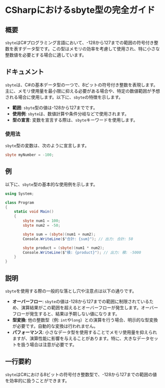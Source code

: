 <!--
Meta Description: # CSharpにおけるsbyte型の完全ガイド ## 概要 `sbyte`はC#プログラミング言語において、-128から127までの範囲の符号付き整数を表すデータ型です。この型はメモリの効率を考慮して使用され、特に小さな整数値を必要とする場合に適しています。 ## ドキュメント `sbyte`は、...
Meta Keywords: sbyte, num1, num2, 以下に, csharp
-->

# CSharpにおけるsbyte型の完全ガイド

## 概要
`sbyte`はC#プログラミング言語において、-128から127までの範囲の符号付き整数を表すデータ型です。この型はメモリの効率を考慮して使用され、特に小さな整数値を必要とする場合に適しています。

## ドキュメント
`sbyte`は、C#の基本データ型の一つで、8ビットの符号付き整数を表現します。主に、メモリ使用量を最小限に抑える必要がある場合や、特定の数値範囲が予想される場合に使用します。以下に、`sbyte`の特徴を示します。

- **範囲**: `sbyte`型の値は-128から127までです。
- **使用例**: `sbyte`は、数値計算や条件分岐などで使用されます。
- **型の宣言**: 変数を宣言する際は、`sbyte`キーワードを使用します。

### 使用法
`sbyte`型の変数は、次のように宣言します。

```csharp
sbyte myNumber = -100;
```

## 例
以下に、`sbyte`型の基本的な使用例を示します。

```csharp
using System;

class Program
{
    static void Main()
    {
        sbyte num1 = 100;
        sbyte num2 = -50;

        sbyte sum = (sbyte)(num1 + num2);
        Console.WriteLine($"合計: {sum}"); // 出力: 合計: 50

        sbyte product = (sbyte)(num1 * num2);
        Console.WriteLine($"積: {product}"); // 出力: 積: -5000
    }
}
```

## 説明
`sbyte`を使用する際の一般的な落とし穴や注意点は以下の通りです。

- **オーバーフロー**: `sbyte`の値は-128から127までの範囲に制限されているため、演算結果がこの範囲を超えるとオーバーフローが発生します。オーバーフローが発生すると、結果は予期しない値になります。
- **型変換**: 他の整数型（例: `int`や`long`）との演算を行う場合、明示的な型変換が必要です。自動的な変換は行われません。
- **パフォーマンス**: 小さなデータ型を使用することでメモリ使用量を抑えられますが、演算性能に影響を与えることがあります。特に、大きなデータセットを扱う場合は注意が必要です。

## 一行要約
`sbyte`はC#における8ビットの符号付き整数型で、-128から127までの範囲の値を効率的に扱うことができます。